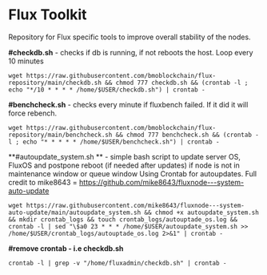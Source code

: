 # Flux Toolkit
Repository for Flux specific tools to improve overall stability of the nodes.

**#checkdb.sh** - checks if db is running, if not reboots the host. Loop every 10 minutes

```
wget https://raw.githubusercontent.com/bmoblockchain/flux-repository/main/checkdb.sh && chmod 777 checkdb.sh && (crontab -l ; echo "*/10 * * * * /home/$USER/checkdb.sh") | crontab -
```

**#benchcheck.sh** - checks every minute if fluxbench failed. If it did it will force rebench.

```
wget https://raw.githubusercontent.com/bmoblockchain/flux-repository/main/benchcheck.sh && chmod 777 benchcheck.sh && (crontab -l ; echo "* * * * * /home/$USER/benchcheck.sh") | crontab -
```

**#autoupdate_system.sh ** - simple bash script to update server OS, FluxOS and postpone reboot (if needed after updates) if node is not in maintenance window or queue window Using Crontab for autoupdates. Full credit to mike8643 = https://github.com/mike8643/fluxnode---system-auto-update

```
wget https://raw.githubusercontent.com/mike8643/fluxnode---system-auto-update/main/autoupdate_system.sh && chmod +x autoupdate_system.sh && mkdir crontab_logs && touch crontab_logs/autouptade_os.log && crontab -l | sed "\$a0 23 * * * /home/$USER/autoupdate_system.sh >> /home/$USER/crontab_logs/autouptade_os.log 2>&1" | crontab -
```

**#remove crontab - i.e checkdb.sh**

```
crontab -l | grep -v "/home/fluxadmin/checkdb.sh" | crontab -
```


